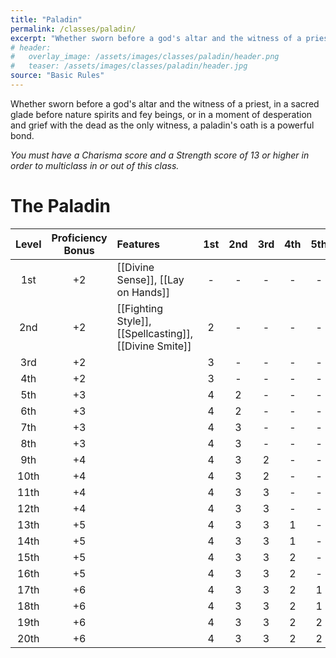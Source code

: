 ```yaml
---
title: "Paladin"
permalink: /classes/paladin/
excerpt: "Whether sworn before a god's altar and the witness of a priest, in a sacred glade before nature spirits and fey beings, or in a moment of desperation and grief with the dead as the only witness, a paladin's oath is a powerful bond."
# header:
#   overlay_image: /assets/images/classes/paladin/header.png
#   teaser: /assets/images/classes/paladin/header.jpg
source: "Basic Rules"
---
```

Whether sworn before a god's altar and the witness of a priest, in a sacred glade before nature spirits and fey beings, or in a moment of desperation and grief with the dead as the only witness, a paladin's oath is a powerful bond.

*You must have a Charisma score and a Strength score of 13 or higher in order to multiclass in or out of this class.*

# The Paladin

| Level | Proficiency Bonus | Features | 1st | 2nd | 3rd | 4th | 5th |
| :---: | :---: | :---- | :--: | :--: | :--: | :--: | :--: |
| 1st | +2 | [[Divine Sense]], [[Lay on Hands]] | - | - | - | - | - |
| 2nd | +2 | [[Fighting Style]], [[Spellcasting]], [[Divine Smite]] | 2 | - | - | - | - |
| 3rd | +2 || 3 | - | - | - | - |
| 4th | +2 || 3 | - | - | - | - |
| 5th | +3 || 4 | 2 | - | - | - |
| 6th | +3 || 4 | 2 | - | - | - |
| 7th | +3 || 4 | 3 | - | - | - |
| 8th | +3 || 4 | 3 | - | - | - |
| 9th | +4 || 4 | 3 | 2 | - | - |
| 10th | +4 || 4 | 3 | 2 | - | - |
| 11th | +4 || 4 | 3 | 3 | - | - |
| 12th | +4 || 4 | 3 | 3 | - | - |
| 13th | +5 || 4 | 3 | 3 | 1 | - |
| 14th | +5 || 4 | 3 | 3 | 1 | - |
| 15th | +5 || 4 | 3 | 3 | 2 | - |
| 16th | +5 || 4 | 3 | 3 | 2 | - |
| 17th | +6 || 4 | 3 | 3 | 2 | 1 |
| 18th | +6 || 4 | 3 | 3 | 2 | 1 |
| 19th | +6 || 4 | 3 | 3 | 2 | 2 |
| 20th | +6 || 4 | 3 | 3 | 2 | 2 |